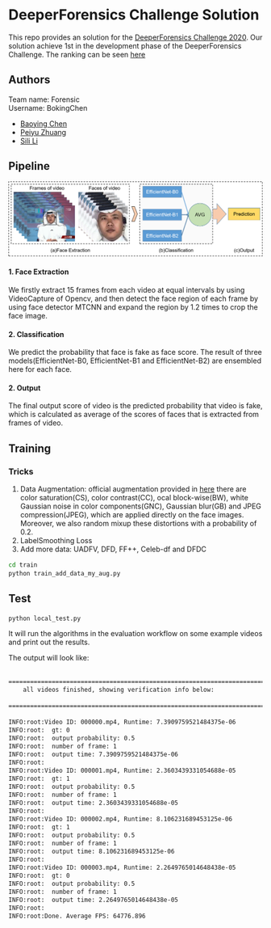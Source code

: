 # DeeperForensics Challenge Solution
This repo provides an solution for the [DeeperForensics Challenge 2020](https://competitions.codalab.org/competitions/25228). Our solution achieve 1st in the development phase of the DeeperForensics Challenge.
The ranking can be seen [here](https://competitions.codalab.org/competitions/25228#results)

## Authors
Team name: Forensic  
Username: BokingChen
- [Baoying Chen](https://github.com/beibuwandeluori)
- [Peiyu Zhuang](https://github.com/ZhuangPeiyu)
- [Sili Li](https://github.com/szu-lisili)


## Pipeline
![image](pipeline.png)
#### 1. Face Extraction
We firstly extract 15 frames from each video at equal intervals by using VideoCapture of Opencv, and then detect the face region of each frame by using face detector MTCNN and expand the region by 1.2 times to crop the face image.
#### 2. Classification
We predict the probability that face is fake as face score. The result of three models(EfficientNet-B0, EfficientNet-B1 and EfficientNet-B2) are ensembled here for each face. 
#### 2. Output
The final output score of video is the predicted probability that video is fake, which is calculated as average of the scores of faces that is extracted from frames of video.

## Training
### Tricks
1. Data Augmentation: official augmentation provided in [here](https://github.com/EndlessSora/DeeperForensics-1.0/tree/master/perturbation)
there are color saturation(CS), color contrast(CC), ocal block-wise(BW), white Gaussian noise in color components(GNC), Gaussian blur(GB) and JPEG compression(JPEG), which are applied directly on the face images. Moreover, 
we also random mixup these distortions with a probability of 0.2.
2. LabelSmoothing Loss
3. Add more data: UADFV, DFD, FF++, Celeb-df and DFDC

```bash
cd train 
python train_add_data_my_aug.py
```

## Test 

```bash
python local_test.py
```

It will run the algorithms in the evaluation workflow on some example videos and print out the results.

The output will look like:

```
    ================================================================================
    all videos finished, showing verification info below:
    ================================================================================
    
INFO:root:Video ID: 000000.mp4, Runtime: 7.3909759521484375e-06
INFO:root:	gt: 0
INFO:root:	output probability: 0.5
INFO:root:	number of frame: 1
INFO:root:	output time: 7.3909759521484375e-06
INFO:root: 
INFO:root:Video ID: 000001.mp4, Runtime: 2.3603439331054688e-05
INFO:root:	gt: 1
INFO:root:	output probability: 0.5
INFO:root:	number of frame: 1
INFO:root:	output time: 2.3603439331054688e-05
INFO:root: 
INFO:root:Video ID: 000002.mp4, Runtime: 8.106231689453125e-06
INFO:root:	gt: 1
INFO:root:	output probability: 0.5
INFO:root:	number of frame: 1
INFO:root:	output time: 8.106231689453125e-06
INFO:root: 
INFO:root:Video ID: 000003.mp4, Runtime: 2.2649765014648438e-05
INFO:root:	gt: 0
INFO:root:	output probability: 0.5
INFO:root:	number of frame: 1
INFO:root:	output time: 2.2649765014648438e-05
INFO:root: 
INFO:root:Done. Average FPS: 64776.896
```
